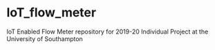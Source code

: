 # IoT_flow_meter
IoT Enabled Flow Meter repository for 2019-20 Individual Project at the University of Southampton

